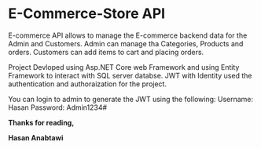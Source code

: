 # E-Commerce-Store API

E-commerce API allows to manage the E-commerce backend data for the Admin and Customers. Admin can manage tha Categories, Products and orders. Customers can add items to cart and placing orders.

Project Devloped using Asp.NET Core web Framework and using Entity Framework to interact with SQL server databse. JWT with Identity used the authentication and authoraization for the project.

You can login to admin to generate the JWT using the following:
Username: Hasan
Password: Admin1234#

**Thanks for reading,**                                 

**Hasan Anabtawi**

